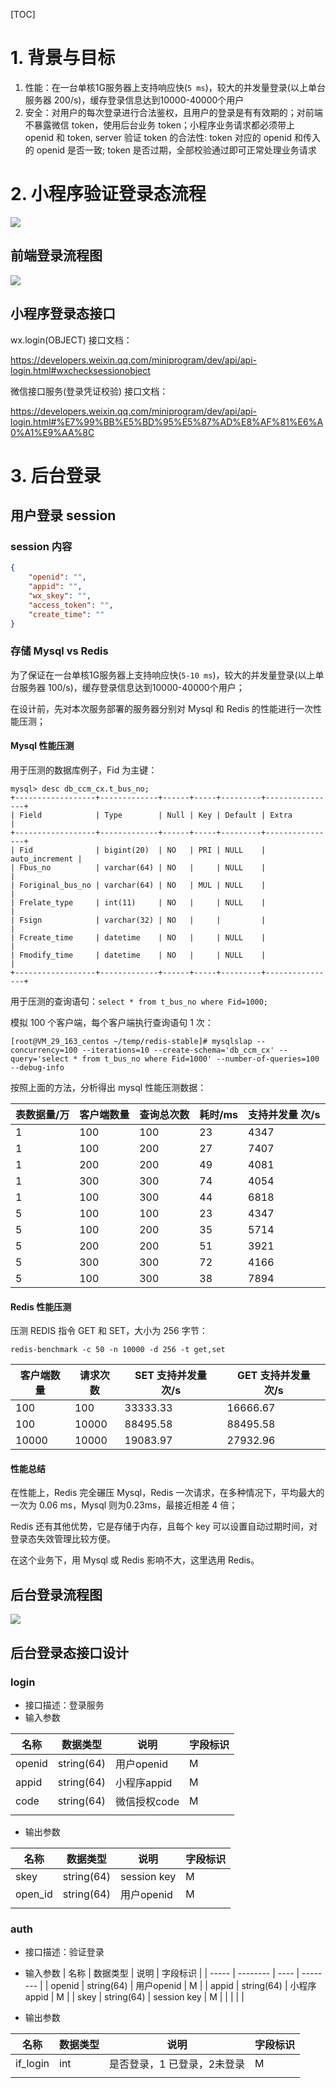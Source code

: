 [TOC]

# 1. 背景与目标

1. 性能：在一台单核1G服务器上支持响应快(`5 ms`)，较大的并发量登录(以上单台服务器 200/s)，缓存登录信息达到10000-40000个用户
2. 安全：对用户的每次登录进行合法鉴权，且用户的登录是有有效期的；对前端不暴露微信 token，使用后台业务 token；小程序业务请求都必须带上 openid 和 token, server 验证 token 的合法性: token 对应的 openid 和传入的 openid 是否一致; token 是否过期，全部校验通过即可正常处理业务请求

# 2. 小程序验证登录态流程

![](uml/小程序验证登录态流程.png)

## 前端登录流程图

![](uml/前端登录流程图.png)

## 小程序登录态接口

wx.login(OBJECT) 接口文档：

https://developers.weixin.qq.com/miniprogram/dev/api/api-login.html#wxchecksessionobject

微信接口服务(登录凭证校验) 接口文档：

https://developers.weixin.qq.com/miniprogram/dev/api/api-login.html#%E7%99%BB%E5%BD%95%E5%87%AD%E8%AF%81%E6%A0%A1%E9%AA%8C



# 3. 后台登录


## 用户登录 session

### session 内容

```json
{
	"openid": "",
	"appid": "",
	"wx_skey": "",
	"access_token": "",
	"create_time": ""
}
```

### 存储 Mysql vs Redis

为了保证在一台单核1G服务器上支持响应快(`5-10 ms`)，较大的并发量登录(以上单台服务器 100/s)，缓存登录信息达到10000-40000个用户；

在设计前，先对本次服务部署的服务器分别对 Mysql 和 Redis 的性能进行一次性能压测；

#### Mysql 性能压测

用于压测的数据库例子，Fid 为主键：

```
mysql> desc db_ccm_cx.t_bus_no;
+------------------+-------------+------+-----+---------+----------------+
| Field            | Type        | Null | Key | Default | Extra          |
+------------------+-------------+------+-----+---------+----------------+
| Fid              | bigint(20)  | NO   | PRI | NULL    | auto_increment |
| Fbus_no          | varchar(64) | NO   |     | NULL    |                |
| Foriginal_bus_no | varchar(64) | NO   | MUL | NULL    |                |
| Frelate_type     | int(11)     | NO   |     | NULL    |                |
| Fsign            | varchar(32) | NO   |     |         |                |
| Fcreate_time     | datetime    | NO   |     | NULL    |                |
| Fmodify_time     | datetime    | NO   |     | NULL    |                |
+------------------+-------------+------+-----+---------+----------------+
```

用于压测的查询语句：`select * from t_bus_no where Fid=1000;`

模拟 100 个客户端，每个客户端执行查询语句 1 次：

```
[root@VM_29_163_centos ~/temp/redis-stable]# mysqlslap --concurrency=100 --iterations=10 --create-schema='db_ccm_cx' --query='select * from t_bus_no where Fid=1000' --number-of-queries=100 --debug-info
```

按照上面的方法，分析得出 mysql 性能压测数据：

| 表数据量/万 | 客户端数量 | 查询总次数 | 耗时/ms | 支持并发量 次/s |
| ----------- | ---------- | ---------- | ------- | --------------- |
| 1           | 100        | 100        | 23      | 4347            |
| 1           | 100        | 200        | 27      | 7407            |
| 1           | 200        | 200        | 49      | 4081            |
| 1           | 300        | 300        | 74      | 4054            |
| 1           | 100        | 300        | 44      | 6818            |
| 5           | 100        | 100        | 23      | 4347            |
| 5           | 100        | 200        | 35      | 5714            |
| 5           | 200        | 200        | 51      | 3921            |
| 5           | 300        | 300        | 72      | 4166            |
| 5           | 100        | 300        | 38      | 7894            |

####  Redis 性能压测

压测 REDIS 指令 GET 和 SET，大小为 256 字节：

```
redis-benchmark -c 50 -n 10000 -d 256 -t get,set
```

| 客户端数量 | 请求次数 | SET 支持并发量 次/s | GET 支持并发量 次/s |
| ---------- | -------- | ------------------- | ------------------- |
| 100        | 100      | 33333.33            | 16666.67            |
| 100        | 10000    | 88495.58            | 88495.58            |
| 10000      | 10000    | 19083.97            | 27932.96            |

#### 性能总结

在性能上，Redis 完全碾压 Mysql，Redis 一次请求，在多种情况下，平均最大的一次为 0.06 ms，Mysql 则为0.23ms，最接近相差 4 倍；

Redis 还有其他优势，它是存储于内存，且每个 key 可以设置自动过期时间，对登录态失效管理比较方便。

在这个业务下，用 Mysql 或 Redis 影响不大，这里选用 Redis。

## 后台登录流程图

![](uml/后台登录流程图.png)

## 后台登录态接口设计

### login

* 接口描述：登录服务
* 输入参数


| 名称  | 数据类型 | 说明 | 字段标识 |
| ----- | -------- | ---- | -------- |
| openid | string(64) | 用户openid | M |
| appid | string(64) | 小程序appid | M |
|  code     | string(64)         | 微信授权code         |  M    |
| | | |



* 输出参数

| 名称  | 数据类型 | 说明 | 字段标识 |
| ----- | -------- | ---- | -------- |
| skey | string(64) | session key | M |
|  open_id     |  string(64) | 用户openid | M |
|       |          |          |      |

### auth

* 接口描述：验证登录
* 输入参数
| 名称  | 数据类型 | 说明 | 字段标识 |
| ----- | -------- | ---- | -------- |
| openid | string(64) | 用户openid | M |
| appid | string(64) | 小程序appid | M |
|  skey     | string(64)         | session key         |  M    |
| | | |

* 输出参数

| 名称  | 数据类型 | 说明 | 字段标识 |
| ----- | -------- | ---- | -------- |
| if_login | int | 是否登录，1 已登录，2未登录 | M |
|       |          |          |      |

